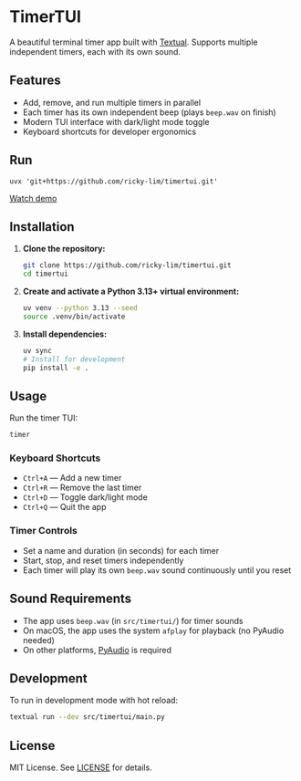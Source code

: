 # TimerTUI

A beautiful terminal timer app built with [Textual](https://www.textualize.io/). Supports multiple independent timers, each with its own sound.

## Features

- Add, remove, and run multiple timers in parallel
- Each timer has its own independent beep (plays `beep.wav` on finish)
- Modern TUI interface with dark/light mode toggle
- Keyboard shortcuts for developer ergonomics

## Run 

```
uvx 'git+https://github.com/ricky-lim/timertui.git'
```

[Watch demo](timertui.mov)

## Installation

1. **Clone the repository:**
	```sh
	git clone https://github.com/ricky-lim/timertui.git
	cd timertui
	```
2. **Create and activate a Python 3.13+ virtual environment:**
	```sh
    uv venv --python 3.13 --seed
	source .venv/bin/activate
	```
3. **Install dependencies:**
	```sh
    uv sync
    # Install for development
	pip install -e .
	```

## Usage

Run the timer TUI:

```sh
timer
```

### Keyboard Shortcuts

- `Ctrl+A` — Add a new timer
- `Ctrl+R` — Remove the last timer
- `Ctrl+D` — Toggle dark/light mode
- `Ctrl+Q` — Quit the app

### Timer Controls

- Set a name and duration (in seconds) for each timer
- Start, stop, and reset timers independently
- Each timer will play its own `beep.wav` sound continuously until you reset

## Sound Requirements

- The app uses `beep.wav` (in `src/timertui/`) for timer sounds
- On macOS, the app uses the system `afplay` for playback (no PyAudio needed)
- On other platforms, [PyAudio](https://people.csail.mit.edu/hubert/pyaudio/) is required

## Development

To run in development mode with hot reload:

```sh
textual run --dev src/timertui/main.py
```

## License

MIT License. See [LICENSE](LICENSE) for details.